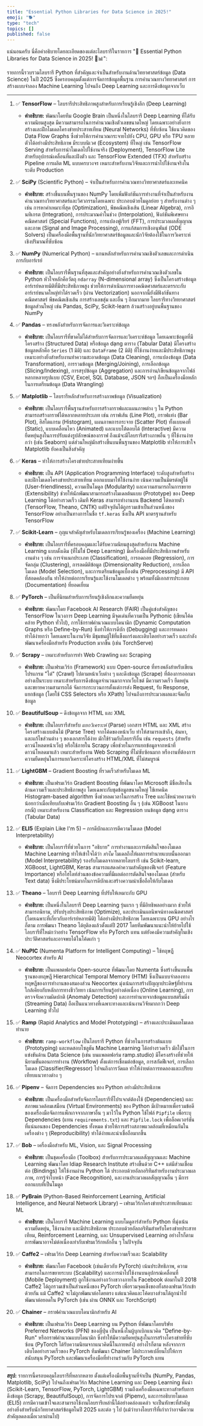 ```yaml
---
title: "Essential Python Libraries for Data Science in 2025!"
emoji: "🐕"
type: "tech"
topics: []
published: false
---
```


แน่นอนครับ นี่คือคำอธิบายโดยละเอียดของแต่ละไลบรารีในรายการ "🚀 Essential Python Libraries for Data Science in 2025! 🐍📊":

รายการนี้รวบรวมไลบรารี Python ที่สำคัญและจำเป็นสำหรับงานด้านวิทยาศาสตร์ข้อมูล (Data Science) ในปี 2025 ซึ่งครอบคลุมตั้งแต่การจัดการข้อมูลพื้นฐาน การคำนวณทางวิทยาศาสตร์ การสร้างแบบจำลอง Machine Learning ไปจนถึง Deep Learning และการดึงข้อมูลจากเว็บ

---

1.  ✅ **TensorFlow** – ไลบรารีประสิทธิภาพสูงสำหรับการเรียนรู้เชิงลึก (Deep Learning)
    *   **คำอธิบาย:** พัฒนาโดยทีม Google Brain เป็นหนึ่งในไลบรารี Deep Learning ที่ได้รับความนิยมสูงสุด มีความสามารถในการคำนวณเชิงตัวเลขขนาดใหญ่ โดยเฉพาะอย่างยิ่งการสร้างและฝึกโมเดลโครงข่ายประสาทเทียม (Neural Networks) ที่ซับซ้อน ใช้แนวคิดของ Data Flow Graphs ซึ่งช่วยให้การคำนวณกระจายไปยัง CPU, GPU หรือ TPU หลายตัวได้อย่างมีประสิทธิภาพ มีระบบนิเวศ (Ecosystem) ที่ใหญ่ เช่น TensorFlow Serving สำหรับการนำโมเดลไปใช้งานจริง (Deployment), TensorFlow Lite สำหรับอุปกรณ์เคลื่อนที่และฝังตัว และ TensorFlow Extended (TFX) สำหรับสร้าง Pipeline การผลิต ML แบบครบวงจร เหมาะสำหรับงานวิจัยและการนำไปใช้งานจริงในระดับ Production

2.  ✅ **SciPy** (Scientific Python) – จำเป็นสำหรับการคำนวณทางวิทยาศาสตร์และเทคนิค
    *   **คำอธิบาย:** สร้างขึ้นบนพื้นฐานของ NumPy โดยเพิ่มฟังก์ชันการทำงานที่จำเป็นสำหรับงานคำนวณทางวิทยาศาสตร์และวิศวกรรมโดยเฉพาะ ประกอบด้วยโมดูลย่อย ๆ สำหรับงานต่าง ๆ เช่น การหาค่าเหมาะที่สุด (Optimization), พีชคณิตเชิงเส้น (Linear Algebra), การอินทิเกรต (Integration), การประมาณค่าในช่วง (Interpolation), ฟังก์ชันพิเศษทางคณิตศาสตร์ (Special Functions), การแปลงฟูเรียร์ (FFT), การประมวลผลสัญญาณและภาพ (Signal and Image Processing), การแก้สมการเชิงอนุพันธ์ (ODE Solvers) เป็นเครื่องมือพื้นฐานที่นักวิทยาศาสตร์ข้อมูลและนักวิจัยต้องใช้ในการวิเคราะห์เชิงปริมาณที่ซับซ้อน

3.  ✅ **NumPy** (Numerical Python) – แกนหลักสำหรับการคำนวณเชิงตัวเลขและการดำเนินการกับอาร์เรย์
    *   **คำอธิบาย:** เป็นไลบรารีพื้นฐานที่สุดและสำคัญอย่างยิ่งสำหรับการคำนวณเชิงตัวเลขใน Python หัวใจหลักคือวัตถุ `ndarray` (N-dimensional array) ซึ่งเป็นโครงสร้างข้อมูลอาร์เรย์หลายมิติที่มีประสิทธิภาพสูง ช่วยให้การดำเนินการทางคณิตศาสตร์และตรรกะกับอาร์เรย์ขนาดใหญ่ทำได้รวดเร็ว (ผ่าน Vectorization) นอกจากนี้ยังมีฟังก์ชันทางคณิตศาสตร์ พีชคณิตเชิงเส้น การสร้างเลขสุ่ม และอื่น ๆ อีกมากมาย ไลบรารีทางวิทยาศาสตร์ข้อมูลส่วนใหญ่ เช่น Pandas, SciPy, Scikit-learn ล้วนสร้างอยู่บนพื้นฐานของ NumPy

4.  ✅ **Pandas** – ทรงพลังสำหรับการจัดการและวิเคราะห์ข้อมูล
    *   **คำอธิบาย:** เป็นไลบรารีที่ขาดไม่ได้สำหรับการจัดการและวิเคราะห์ข้อมูล โดยเฉพาะข้อมูลที่มีโครงสร้าง (Structured Data) หรือข้อมูล dạng ตาราง (Tabular Data) มีโครงสร้างข้อมูลหลักคือ `Series` (1 มิติ) และ `DataFrame` (2 มิติ) ที่ใช้งานง่ายและมีประสิทธิภาพสูง เหมาะอย่างยิ่งสำหรับงานทำความสะอาดข้อมูล (Data Cleaning), การแปลงข้อมูล (Data Transformation), การรวมข้อมูล (Merging/Joining), การเลือกข้อมูล (Slicing/Indexing), การสรุปข้อมูล (Aggregation) และการอ่าน/เขียนข้อมูลจากไฟล์หลากหลายรูปแบบ (CSV, Excel, SQL Database, JSON ฯลฯ) ถือเป็นเครื่องมือหลักในการเตรียมข้อมูล (Data Wrangling)

5.  ✅ **Matplotlib** – ไลบรารีหลักสำหรับการสร้างภาพข้อมูล (Visualization)
    *   **คำอธิบาย:** เป็นไลบรารีพื้นฐานสำหรับการสร้างกราฟและแผนภาพต่าง ๆ ใน Python สามารถสร้างกราฟได้หลากหลายประเภท เช่น กราฟเส้น (Line Plot), กราฟแท่ง (Bar Plot), ฮิสโตแกรม (Histogram), แผนภาพการกระจาย (Scatter Plot) ทั้งแบบคงที่ (Static), แบบเคลื่อนไหว (Animated) และแบบโต้ตอบได้ (Interactive) มีความยืดหยุ่นสูงในการปรับแต่งรูปลักษณ์ของกราฟ ถึงแม้จะมีไลบรารีสร้างภาพอื่น ๆ ที่ใช้งานง่ายกว่า (เช่น Seaborn) แต่ส่วนใหญ่มักสร้างขึ้นบนพื้นฐานของ Matplotlib ทำให้การเข้าใจ Matplotlib ยังคงเป็นสิ่งสำคัญ

6.  ✅ **Keras** – ทำให้การสร้างโครงข่ายประสาทเทียมง่ายขึ้น
    *   **คำอธิบาย:** เป็น API (Application Programming Interface) ระดับสูงสำหรับสร้างและฝึกโมเดลโครงข่ายประสาทเทียม ออกแบบมาให้ใช้งานง่าย เน้นความเป็นมิตรต่อผู้ใช้ (User-friendliness), ความเป็นโมดูล (Modularity) และความสามารถในการขยาย (Extensibility) ช่วยให้นักพัฒนาสามารถสร้างโมเดลต้นแบบ (Prototype) ของ Deep Learning ได้อย่างรวดเร็ว เดิมที Keras สามารถทำงานบน Backend ได้หลายตัว (TensorFlow, Theano, CNTK) แต่ปัจจุบันได้ถูกรวมเข้าเป็นส่วนหนึ่งของ TensorFlow อย่างเป็นทางการในชื่อ `tf.keras` ซึ่งเป็น API มาตรฐานสำหรับ TensorFlow

7.  ✅ **Scikit-Learn** – กุญแจสำคัญสำหรับโมเดลการเรียนรู้ของเครื่อง (Machine Learning)
    *   **คำอธิบาย:** เป็นไลบรารีที่ครอบคลุมและได้รับความนิยมสูงสุดสำหรับงาน Machine Learning แบบดั้งเดิม (ที่ไม่ใช่ Deep Learning) มีเครื่องมือที่มีประสิทธิภาพสำหรับงานต่าง ๆ เช่น การจำแนกประเภท (Classification), การถดถอย (Regression), การจัดกลุ่ม (Clustering), การลดมิติข้อมูล (Dimensionality Reduction), การเลือกโมเดล (Model Selection), และการเตรียมข้อมูลเบื้องต้น (Preprocessing) มี API ที่สอดคล้องกัน ทำให้ง่ายต่อการเรียนรู้และใช้งานโมเดลต่าง ๆ พร้อมทั้งมีเอกสารประกอบ (Documentation) ที่ยอดเยี่ยม

8.  ✅ **PyTorch** – เป็นที่นิยมสำหรับการเรียนรู้เชิงลึกและความยืดหยุ่น
    *   **คำอธิบาย:** พัฒนาโดย Facebook AI Research (FAIR) เป็นคู่แข่งสำคัญของ TensorFlow ในวงการ Deep Learning มีจุดเด่นที่ความเป็น Pythonic (เขียนโค้ดคล้าย Python ทั่วไป), การใช้กราฟคำนวณแบบไดนามิก (Dynamic Computation Graphs หรือ Define-by-Run) ซึ่งทำให้การดีบัก (Debugging) และการทดลองทำได้ง่ายกว่า โดยเฉพาะในงานวิจัย มีชุมชนผู้ใช้ที่แข็งแกร่งและเติบโตอย่างรวดเร็ว และกำลังพัฒนาเครื่องมือสำหรับ Production มากขึ้น (เช่น TorchServe)

9.  ✅ **Scrapy** – เหมาะสำหรับการทำ Web Crawling และ Scraping
    *   **คำอธิบาย:** เป็นเฟรมเวิร์ก (Framework) แบบ Open-source ที่ทรงพลังสำหรับเขียนโปรแกรม "ไต่" (Crawl) ไปตามหน้าเว็บต่าง ๆ และดึงข้อมูล (Scrape) ที่ต้องการออกมาอย่างเป็นระบบ เหมาะสำหรับการดึงข้อมูลจำนวนมากจากเว็บไซต์ มีความรวดเร็ว ยืดหยุ่น และขยายความสามารถได้ จัดการกระบวนการตั้งแต่การส่ง Request, รับ Response, แยกข้อมูล (โดยใช้ CSS Selectors หรือ XPath) ไปจนถึงการประมวลผลและจัดเก็บข้อมูล

10. ✅ **BeautifulSoup** – ดึงข้อมูลจาก HTML และ XML
    *   **คำอธิบาย:** เป็นไลบรารีสำหรับ *แยกวิเคราะห์* (Parse) เอกสาร HTML และ XML สร้างโครงสร้างแบบต้นไม้ (Parse Tree) จากโค้ดของหน้าเว็บ ทำให้สามารถเข้าถึง, ค้นหา, และแก้ไขส่วนต่าง ๆ ของเอกสารได้ง่าย มักใช้ร่วมกับไลบรารีอื่น เช่น `requests` (สำหรับดาวน์โหลดหน้าเว็บ) หรือใช้ภายใน Scrapy เพื่อช่วยในการแยกข้อมูลจากหน้าที่ดาวน์โหลดมาแล้ว เหมาะสำหรับงาน Web Scraping ที่ไม่ซับซ้อนมาก หรืองานที่ต้องการความยืดหยุ่นในการแยกวิเคราะห์โครงสร้าง HTML/XML ที่ไม่สมบูรณ์

11. ✅ **LightGBM** – Gradient Boosting ที่รวดเร็วสำหรับโมเดล ML
    *   **คำอธิบาย:** เป็นเฟรมเวิร์ก Gradient Boosting ที่พัฒนาโดย Microsoft มีชื่อเสียงในด้านความเร็วและประสิทธิภาพสูง โดยเฉพาะกับชุดข้อมูลขนาดใหญ่ ใช้เทคนิค Histogram-based algorithm ซึ่งช่วยลดเวลาในการสร้าง Tree และใช้หน่วยความจำน้อยกว่าเมื่อเทียบกับเฟรมเวิร์ก Gradient Boosting อื่น ๆ (เช่น XGBoost ในบางกรณี) เหมาะสำหรับงาน Classification และ Regression บนข้อมูล dạng ตาราง (Tabular Data)

12. ✅ **ELI5** (Explain Like I'm 5) – การดีบักและการตีความโมเดล (Model Interpretability)
    *   **คำอธิบาย:** เป็นไลบรารีที่ช่วยในการ "อธิบาย" การทำงานและการตัดสินใจของโมเดล Machine Learning ทำให้เข้าใจได้ว่า *ทำไม* โมเดลถึงให้ผลการทำนายแบบนั้นออกมา (Model Interpretability) รองรับโมเดลจากหลายไลบรารี เช่น Scikit-learn, XGBoost, LightGBM, Keras สามารถแสดงค่าความสำคัญของฟีเจอร์ (Feature Importance) หรือไฮไลท์ส่วนของข้อความที่มีผลต่อการตัดสินใจของโมเดล (สำหรับ Text data) ซึ่งมีประโยชน์มากในการดีบักและสร้างความน่าเชื่อถือให้กับโมเดล

13. ✅ **Theano** – ไลบรารี Deep Learning ที่ปรับให้เหมาะกับ GPU
    *   **คำอธิบาย:** เป็นหนึ่งในไลบรารี Deep Learning รุ่นแรก ๆ ที่มีอิทธิพลอย่างมาก ช่วยให้สามารถนิยาม, ปรับปรุงประสิทธิภาพ (Optimize), และประเมินผลนิพจน์ทางคณิตศาสตร์ (โดยเฉพาะที่เกี่ยวกับอาร์เรย์หลายมิติ) ได้อย่างมีประสิทธิภาพ โดยเฉพาะบน GPU อย่างไรก็ตาม การพัฒนา Theano ได้ยุติลงแล้วตั้งแต่ปี 2017 โดยทีมพัฒนาแนะนำให้ย้ายไปใช้ไลบรารีที่ใหม่กว่าอย่าง TensorFlow หรือ PyTorch แทน แต่ยังคงมีความสำคัญในเชิงประวัติศาสตร์และอาจพบได้ในโค้ดเก่า ๆ

14. ✅ **NuPIC** (Numenta Platform for Intelligent Computing) – ใช้ทฤษฎี Neocortex สำหรับ AI
    *   **คำอธิบาย:** เป็นแพลตฟอร์ม Open-source ที่พัฒนาโดย Numenta ซึ่งสร้างขึ้นบนพื้นฐานของทฤษฎี Hierarchical Temporal Memory (HTM) ซึ่งเป็นแบบจำลองทางทฤษฎีของการทำงานของสมองส่วน Neocortex มุ่งเน้นการสร้างปัญญาประดิษฐ์ที่ทำงานใกล้เคียงกับหลักการทางชีววิทยา เน้นการเรียนรู้อย่างต่อเนื่อง (Online Learning), การตรวจจับความผิดปกติ (Anomaly Detection) และการทำนายจากข้อมูลแบบสตรีมมิ่ง (Streaming Data) ถือเป็นแนวทางที่เฉพาะทางและเน้นงานวิจัยมากกว่า Deep Learning ทั่วไป

15. ✅ **Ramp** (Rapid Analytics and Model Prototyping) – สร้างและประเมินผลโมเดลทำนาย
    *   **คำอธิบาย:** `ramp-workflow` เป็นไลบรารี Python ที่ช่วยในการสร้างต้นแบบ (Prototyping) และทดสอบโซลูชัน Machine Learning ได้อย่างรวดเร็ว มักใช้ในการแข่งขันด้าน Data Science (เช่น บนแพลตฟอร์ม ramp.studio) มีโครงสร้างที่ช่วยให้นิยามขั้นตอนการทำงาน (Workflow) ตั้งแต่การเชื่อมต่อข้อมูล, การสกัดฟีเจอร์, การเลือกโมเดล (Classifier/Regressor) ไปจนถึงการวัดผล ทำให้ง่ายต่อการทดลองและเปรียบเทียบแนวทางต่าง ๆ

16. ✅ **Pipenv** – จัดการ Dependencies ของ Python อย่างมีประสิทธิภาพ
    *   **คำอธิบาย:** เป็นเครื่องมือสำหรับจัดการไลบรารีที่โปรเจกต์ต้องใช้ (Dependencies) และสภาพแวดล้อมเสมือน (Virtual Environments) ของ Python มีเป้าหมายเพื่อรวมข้อดีของเครื่องมือจัดการแพ็กเกจจากภาษาอื่น ๆ มาไว้ใน Python ใช้ไฟล์ `Pipfile` เพื่อระบุ Dependencies (แทน `requirements.txt`) และ `Pipfile.lock` เพื่อล็อคเวอร์ชันที่แน่นอนของ Dependencies ทั้งหมด ช่วยให้การสร้างสภาพแวดล้อมที่เหมือนกันในเครื่องต่าง ๆ (Reproducibility) ทำได้ง่ายและน่าเชื่อถือมากขึ้น

17. ✅ **Bob** – เครื่องมือสำหรับ ML, Vision, และ Signal Processing
    *   **คำอธิบาย:** เป็นชุดเครื่องมือ (Toolbox) สำหรับการประมวลผลสัญญาณและ Machine Learning พัฒนาโดย Idiap Research Institute สร้างขึ้นด้วย C++ แต่มีส่วนเชื่อมต่อ (Bindings) ให้ใช้งานผ่าน Python ได้ ประกอบด้วยอัลกอริทึมสำหรับงานประมวลผลภาพ, การรู้จำใบหน้า (Face Recognition), และงานประมวลผลสัญญาณอื่น ๆ มีการออกแบบที่เป็นโมดูล

18. ✅ **PyBrain** (Python-Based Reinforcement Learning, Artificial Intelligence, and Neural Network Library) – เฟรมเวิร์กโครงข่ายประสาทเทียมและ ML
    *   **คำอธิบาย:** เป็นไลบรารี Machine Learning แบบโมดูลาร์สำหรับ Python ที่มุ่งเน้นความยืดหยุ่น, ใช้งานง่าย และมีประสิทธิภาพ ประกอบด้วยอัลกอริทึมสำหรับโครงข่ายประสาทเทียม, Reinforcement Learning, และ Unsupervised Learning อย่างไรก็ตาม การพัฒนาอาจไม่ต่อเนื่องเท่ากับเฟรมเวิร์กหลักอื่น ๆ ในปัจจุบัน

19. ✅ **Caffe2** – เฟรมเวิร์ก Deep Learning สำหรับความเร็วและ Scalability
    *   **คำอธิบาย:** พัฒนาโดย Facebook (เช่นเดียวกับ PyTorch) เน้นประสิทธิภาพ, ความสามารถในการขยายระบบ (Scalability) และการนำไปใช้งานบนอุปกรณ์เคลื่อนที่ (Mobile Deployment) ถูกใช้งานอย่างกว้างขวางภายใน Facebook ต่อมาในปี 2018 Caffe2 ได้ถูกรวมเข้าเป็นส่วนหนึ่งของ PyTorch เพื่อรวมจุดแข็งของทั้งสองเฟรมเวิร์กเข้าด้วยกัน แม้ Caffe2 จะไม่ถูกพัฒนาต่อโดยตรง แต่แนวคิดและโค้ดบางส่วนได้ถูกนำไปพัฒนาต่อยอดใน PyTorch (เช่น ผ่าน ONNX และ TorchScript)

20. ✅ **Chainer** – กราฟคำนวณแบบไดนามิกสำหรับ AI
    *   **คำอธิบาย:** เป็นเฟรมเวิร์ก Deep Learning บน Python ที่พัฒนาโดยบริษัท Preferred Networks (PFN) ของญี่ปุ่น เป็นหนึ่งในผู้บุกเบิกแนวคิด "Define-by-Run" หรือกราฟคำนวณแบบไดนามิก ซึ่งทำให้มีความยืดหยุ่นสูงในการสร้างโครงข่ายที่ซับซ้อน (PyTorch ได้รับความนิยมจากแนวคิดนี้ในภายหลัง) อย่างไรก็ตาม หลังจากการเติบโตอย่างรวดเร็วของ PyTorch ทีมพัฒนา Chainer ได้ประกาศเปลี่ยนไปให้การสนับสนุน PyTorch และพัฒนาเครื่องมือที่ทำงานร่วมกับ PyTorch แทน

---

**สรุป:** รายการนี้ครอบคลุมไลบรารีที่หลากหลาย ตั้งแต่เครื่องมือพื้นฐานที่จำเป็น (NumPy, Pandas, Matplotlib, SciPy) ไปจนถึงเฟรมเวิร์ก Machine Learning และ Deep Learning ชั้นนำ (Scikit-Learn, TensorFlow, PyTorch, LightGBM) รวมถึงเครื่องมือเฉพาะทางสำหรับการดึงข้อมูล (Scrapy, BeautifulSoup), การจัดการโปรเจกต์ (Pipenv), และการอธิบายโมเดล (ELI5) การมีความเข้าใจและสามารถใช้งานไลบรารีเหล่านี้ได้อย่างคล่องแคล่ว จะเป็นทักษะที่สำคัญอย่างยิ่งสำหรับนักวิทยาศาสตร์ข้อมูลในปี 2025 และต่อ ๆ ไป (แม้ว่าบางไลบรารีที่เก่ากว่าอาจมีความสำคัญลดลงเมื่อเวลาผ่านไป)